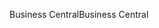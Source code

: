 <span data-ttu-id="3f385-101">Business Central</span><span class="sxs-lookup"><span data-stu-id="3f385-101">Business Central</span></span>
